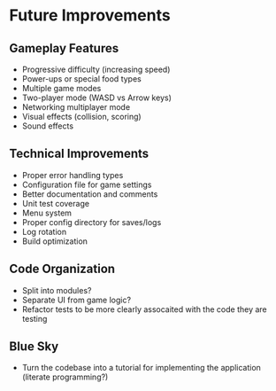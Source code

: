 # Future Improvements

## Gameplay Features
- Progressive difficulty (increasing speed)
- Power-ups or special food types
- Multiple game modes
- Two-player mode (WASD vs Arrow keys)
- Networking multiplayer mode
- Visual effects (collision, scoring)
- Sound effects

## Technical Improvements
- Proper error handling types
- Configuration file for game settings
- Better documentation and comments
- Unit test coverage
- Menu system
- Proper config directory for saves/logs
- Log rotation
- Build optimization

## Code Organization
- Split into modules?
- Separate UI from game logic?
- Refactor tests to be more clearly assocaited with the code they are testing

## Blue Sky
- Turn the codebase into a tutorial for implementing the application (literate programming?)
